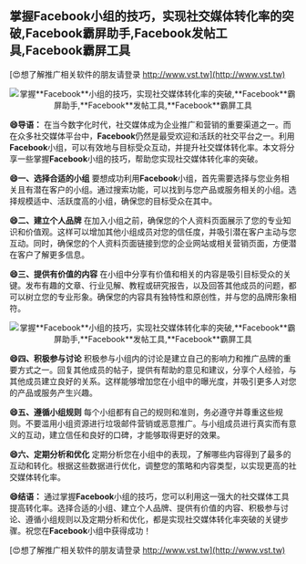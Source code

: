 ## **掌握**Facebook**小组的技巧，实现社交媒体转化率的突破,**Facebook**霸屏助手,**Facebook**发帖工具,**Facebook**霸屏工具**

[😍想了解推广相关软件的朋友请登录 http://www.vst.tw](http://www.vst.tw)

 <center><img src="https://vst.tw/MP4/tuiguang/png/1.png" alt="掌握**Facebook**小组的技巧，实现社交媒体转化率的突破,**Facebook**霸屏助手,**Facebook**发帖工具,**Facebook**霸屏工具"></center>

**😄导语：**
在当今数字化时代，社交媒体成为企业推广和营销的重要渠道之一。而在众多社交媒体平台中，**Facebook**仍然是最受欢迎和活跃的社交平台之一。利用**Facebook**小组，可以有效地与目标受众互动，并提升社交媒体转化率。本文将分享一些掌握**Facebook**小组的技巧，帮助您实现社交媒体转化率的突破。

**😄一、选择合适的小组**
要想成功利用**Facebook**小组，首先需要选择与您业务相关且有潜在客户的小组。通过搜索功能，可以找到与您产品或服务相关的小组。选择规模适中、活跃度高的小组，确保您的目标受众在其中。

**😄二、建立个人品牌**
在加入小组之前，确保您的个人资料页面展示了您的专业知识和价值观。这样可以增加其他小组成员对您的信任度，并吸引潜在客户主动与您互动。同时，确保您的个人资料页面链接到您的企业网站或相关营销页面，方便潜在客户了解更多信息。

**😄三、提供有价值的内容**
在小组中分享有价值和相关的内容是吸引目标受众的关键。发布有趣的文章、行业见解、教程或研究报告，以及回答其他成员的问题，都可以树立您的专业形象。确保您的内容具有独特性和原创性，并与您的品牌形象相符。

 <center><img src="https://vst.tw/MP4/tuiguang/png/5.png" alt="掌握**Facebook**小组的技巧，实现社交媒体转化率的突破,**Facebook**霸屏助手,**Facebook**发帖工具,**Facebook**霸屏工具"></center>

**😄四、积极参与讨论**
积极参与小组内的讨论是建立自己的影响力和推广品牌的重要方式之一。回复其他成员的帖子，提供有帮助的意见和建议，分享个人经验，与其他成员建立良好的关系。这样能够增加您在小组中的曝光度，并吸引更多人对您的产品或服务产生兴趣。

**😄五、遵循小组规则**
每个小组都有自己的规则和准则，务必遵守并尊重这些规则。不要滥用小组资源进行垃圾邮件营销或恶意推广。与小组成员进行真实而有意义的互动，建立信任和良好的口碑，才能够取得更好的效果。

**😄六、定期分析和优化**
定期分析您在小组中的表现，了解哪些内容得到了最多的互动和转化。根据这些数据进行优化，调整您的策略和内容类型，以实现更高的社交媒体转化率。

**😄结语：**
通过掌握**Facebook**小组的技巧，您可以利用这一强大的社交媒体工具提高转化率。选择合适的小组、建立个人品牌、提供有价值的内容、积极参与讨论、遵循小组规则以及定期分析和优化，都是实现社交媒体转化率突破的关键步骤。祝您在**Facebook**小组中获得成功！

[😍想了解推广相关软件的朋友请登录 http://www.vst.tw](http://www.vst.tw)




